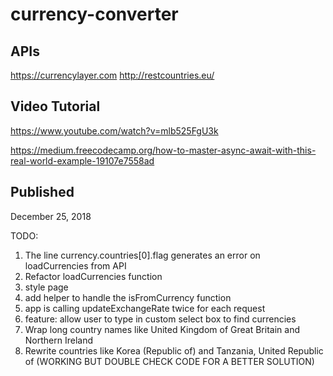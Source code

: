 # currency-converter

## APIs
https://currencylayer.com
http://restcountries.eu/

## Video Tutorial
https://www.youtube.com/watch?v=mlb525FgU3k

https://medium.freecodecamp.org/how-to-master-async-await-with-this-real-world-example-19107e7558ad

## Published
December 25, 2018

TODO:
1. The line currency.countries[0].flag generates an error on loadCurrencies from API
2. Refactor loadCurrencies function
3. style page
4. add helper to handle the isFromCurrency function
5. app is calling updateExchangeRate twice for each request
6. feature: allow user to type in custom select box to find currencies
7. Wrap long country names like United Kingdom of Great Britain and Northern Ireland
8. Rewrite countries like Korea (Republic of) and Tanzania, United Republic of (WORKING BUT DOUBLE CHECK CODE FOR A BETTER SOLUTION)

